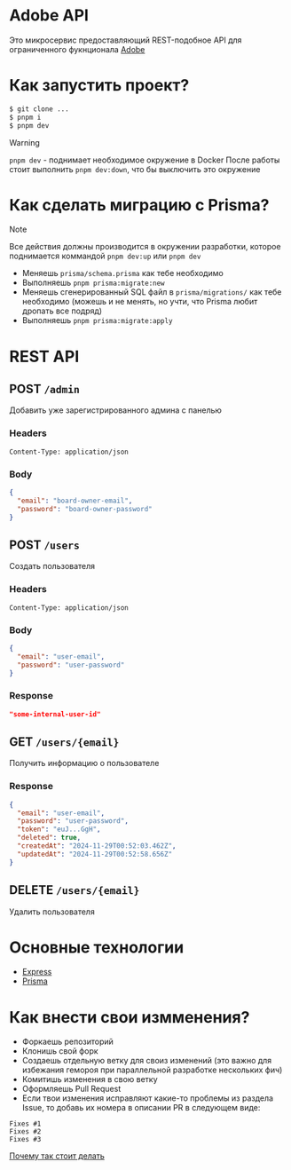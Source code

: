 # Adobe API

Это микросервис предоставляющий REST-подобное API
для ограниченного фукнционала [Adobe](adobe.com)

# Как запустить проект?

```sh
$ git clone ...
$ pnpm i
$ pnpm dev
```

> [!WARNING]
> `pnpm dev` - поднимает необходимое окружение в Docker
> После работы стоит выполнить `pnpm dev:down`, что бы выключить это окружение

# Как сделать миграцию с Prisma?

> [!NOTE]
> Все действия должны производится в окружении разработки, которое поднимается коммандой `pnpm dev:up` или `pnpm dev`

- Меняешь `prisma/schema.prisma` как тебе необходимо
- Выполняешь `pnpm prisma:migrate:new`
- Меняешь сгенерированный SQL файл в `prisma/migrations/` как тебе необходимо (можешь и не менять, но учти, что Prisma любит дропать все подряд)
- Выполняешь `pnpm prisma:migrate:apply`

# REST API

## POST `/admin`

Добавить уже зарегистрированного админа с панелью

### Headers
```
Content-Type: application/json
```

### Body

```json
{
  "email": "board-owner-email",
  "password": "board-owner-password"
}
```

## POST `/users`

Создать пользователя

### Headers
```
Content-Type: application/json
```

### Body

```json
{
  "email": "user-email",
  "password": "user-password"
}
```

### Response

```json
"some-internal-user-id"
```

## GET `/users/{email}`

Получить информацию о пользователе

### Response

```json
{
  "email": "user-email",
  "password": "user-password",
  "token": "euJ...GgH",
  "deleted": true,
  "createdAt": "2024-11-29T00:52:03.462Z",
  "updatedAt": "2024-11-29T00:52:58.656Z"
}
```

## DELETE `/users/{email}`

Удалить пользователя

# Основные технологии

- [Express](https://www.npmjs.com/package/express)
- [Prisma](https://www.npmjs.com/package/prisma)

# Как внести свои измменения?

- Форкаешь репозиторий
- Клонишь свой форк
- Создаешь отдельную ветку для своиз изменений
(это важно для избежания гемороя при параллельной разработке нескольких фич)
- Комитишь изменения в свою ветку
- Оформляешь Pull Request
- Если твои изменения исправляют какие-то проблемы из раздела Issue,
то добавь их номера в описании PR в следующем виде:
```
Fixes #1
Fixes #2
Fixes #3
```
[Почему так стоит делать](https://docs.github.com/en/issues/tracking-your-work-with-issues/using-issues/linking-a-pull-request-to-an-issue)

